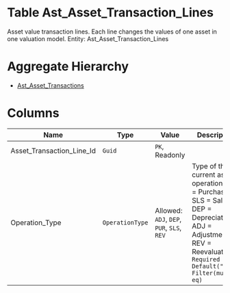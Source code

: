 # Table Ast_Asset_Transaction_Lines

Asset value transaction lines. Each line changes the values of one asset in one valuation model. Entity: Ast_Asset_Transaction_Lines

# Aggregate Hierarchy

* [Ast_Asset_Transactions](Ast_Asset_Transactions.md)

# Columns

| Name | Type | Value | Description |
| - | - | - | --- |
|Asset_Transaction_Line_Id|`Guid`|`PK`, Readonly||
|Operation_Type|`OperationType`|Allowed: `ADJ`, `DEP`, `PUR`, `SLS`, `REV`|Type of the current asset operation: PUR = Purchase, SLS = Sale, DEP = Depreciation, ADJ = Adjustment, REV = Reevaluation. `Required` `Default("ADJ")` `Filter(multi eq)` |
